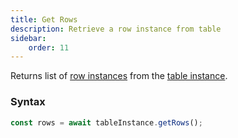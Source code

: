 ```yaml
---
title: Get Rows
description: Retrieve a row instance from table
sidebar:
    order: 11
---
```


Returns list of [row instances](/form/table/row/) from the
[table instance](/form/gettable/).

### Syntax

```js
const rows = await tableInstance.getRows();
```
